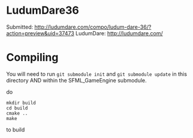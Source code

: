 
# LudumDare36

Submitted: http://ludumdare.com/compo/ludum-dare-36/?action=preview&uid=37473
LudumDare: http://ludumdare.com/

# Compiling

You will need to run `git submodule init` and `git submodule update` in this directory AND within the SFML\_GameEngine submodule.

do  
```
mkdir build
cd build
cmake ..
make
```
to build

